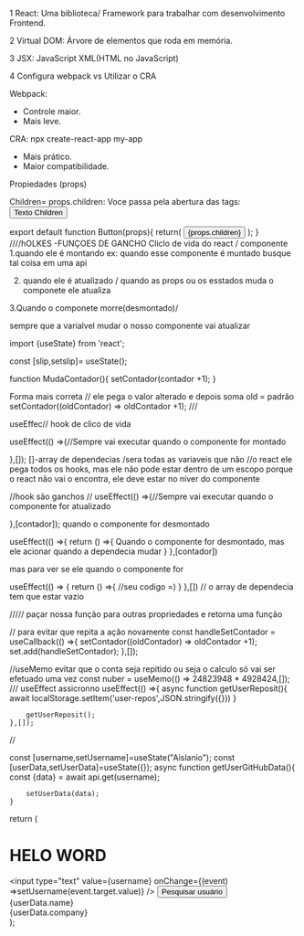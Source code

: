 

1 React: Uma biblioteca/ Framework para trabalhar com desenvolvimento Frontend.

2 Virtual DOM: Árvore de elementos que roda em memória.

3 JSX:  JavaScript XML(HTML no JavaScript)

4 Configura webpack vs Utilizar o CRA

Webpack:
- Controle maior.
- Mais leve.

CRA: npx create-react-app my-app

- Mais prático.
- Maior compatibilidade.


Propiedades (props)


Children= props.children: Voce passa pela abertura das tags: <Button> Texto Children</Button>

export default function Button(props){
	return(
		<button>{props.children}</button>
	);
}
////hOLKES   -FUNÇOES   DE  GANCHO
Cliclo de vida do  react  / componente 
1.quando  ele é montando   ex:  quando esse  componente é muntado busque tal coisa em uma api

2. quando ele é atualizado / quando as  props ou os  esstados muda  o componete  ele atualiza

3.Quando  o  componete  morre(desmontado)/


sempre que  a varialvel mudar o  nosso componente vai  atualizar

import {useState} from 'react';

const [slip,setslip]= useState();	                                                                                                                                                                                                                                                                                                                           

function MudaContador(){
		setContador(contador +1);
	}
	
Forma mais correta // ele pega o valor alterado e depois soma
old = padrão
setContador((oldContador) => oldContador +1);
///


useEffec// hook  de clico de vida

useEffect(()  =>{//Sempre vai executar quando o componente for montado
		
},[]);
[]-array   de  dependecias /sera todas  as  variaveis que   não
//o  react  ele   pega  todos  os hooks, mas ele  não  pode estar   dentro  de  um escopo  porque  o react   não  vai   o  encontra, ele deve estar no niver do componente

//hook  são  ganchos 
//
useEffect(()  =>{//Sempre vai executar quando o componente for atualizado
		
},[contador]);
quando o componente for desmontado

useEffect(()  =>{
	return () =>{
		Quando o componente for desmontado, mas ele acionar quando a dependecia mudar 
	}
},[contador])

mas para ver se ele quando o componente for

useEffect(() => {
	return () =>{
		//seu codigo =)
	}
},[]) // o array de dependecia tem que estar vazio

///// paçar nossa função para outras  propriedades e retorna uma função

// para  evitar que repita a ação  novamente
const handleSetContador = useCallback(() =>{
		setContador((oldContador) => oldContador +1);
		set.add(handleSetContador);
	},[]);

//useMemo evitar que o conta seja repitido ou seja o calculo só vai ser efetuado uma vez
const nuber = useMemo(() => 24823948 * 4928424,[]);
/// useEffect assicronno
useEffect(() =>{
  		async function  getUserReposit(){
  			await localStorage.setItem('user-repos',JSON.stringify({}))
  		}

  		getUserReposit();
  	},[]);

//


const [username,setUsername]=useState("Aislanio");
	const [userData,setUserData]=useState({});
	async function getUserGitHubData(){
		const {data} = await api.get(username);
		
		setUserData(data);
	}
  return (
    <div >
      <h1>HELO WORD</h1>
      <input type="text" value={username} onChange={(event) =>setUsername(event.target.value)} />
      <button onClick={getUserGitHubData}>Pesquisar usuário </button>
    	<div>{userData.name}<br/>
    	{userData.company}</div>
    </div>
  );
